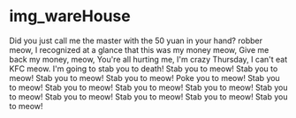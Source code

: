 # img_wareHouse

Did you just call me the master with the 50 yuan in your hand?
robber meow,
I recognized at a glance that this was my money meow,
Give me back my money, meow,
You're all hurting me, I'm crazy Thursday, I can't eat KFC meow.
I'm going to stab you to death! Stab you to meow! Stab you to meow!
Stab you to meow! Stab you to meow! Poke you to meow!
Stab you to meow! Stab you to meow! Stab you to meow!
Stab you to meow! Stab you to meow! Stab you to meow!
Stab you to meow! Stab you to meow! Stab you to meow!
